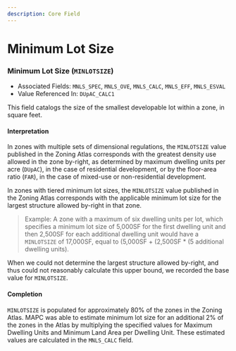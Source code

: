 ```yaml
---
description: Core Field
---
```


# Minimum Lot Size

### Minimum Lot Size \(`MINLOTSIZE`\) 

* Associated Fields: `MNLS_SPEC`, `MNLS_OVE`, `MNLS_CALC`, `MNLS_EFF`, `MNLS_ESVAL` 
* Value Referenced In: `DUpAC_CALC1` 

This field catalogs the size of the smallest developable lot within a zone, in square feet. 

#### Interpretation

In zones with multiple sets of dimensional regulations, the `MINLOTSIZE` value published in the Zoning Atlas corresponds with the greatest density use allowed in the zone by-right, as determined by maximum dwelling units per acre \(`DUpAC`\), in the case of residential development, or by the floor-area ratio \(`FAR`\), in the case of mixed-use or non-residential development.  

In zones with tiered minimum lot sizes, the `MINLOTSIZE` value published in the Zoning Atlas corresponds with the applicable minimum lot size for the largest structure allowed by-right in that zone.

> Example: A zone with a maximum of six dwelling units per lot, which specifies a minimum lot size of 5,000SF for the first dwelling unit and then 2,500SF for each additional dwelling unit would have a `MINLOTSIZE` of 17,000SF, equal to \(5,000SF + \(2,500SF \* \(5 additional dwelling units\).

When we could not determine the largest structure allowed by-right, and thus could not reasonably calculate this upper bound, we recorded the base value for `MINLOTSIZE`.  

#### Completion

`MINLOTSIZE` is populated for approximately 80% of the zones in the Zoning Atlas. MAPC was able to estimate minimum lot size for an additional 2% of the zones in the Atlas by multiplying the specified values for Maximum Dwelling Units and Minimum Land Area per Dwelling Unit. These estimated values are calculated in the `MNLS_CALC` field.


